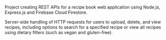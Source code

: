 Project creating REST APIs for a recipe book web application using Node.js, Express.js and Firebase Cloud Firestore.

Server-side handling of HTTP requests for users to upload, delete, and view recipes, including options to search for a specified recipe or view all recipes using dietary filters (such as vegan and gluten-free).
